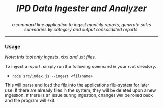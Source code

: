# ***<p align=center>IPD Data Ingester and Analyzer</p>***
 
 _<p align=center>a command line application to ingest monthly reports, generate sales summaries by category and output consolidated reports.</p>_

 -------------

### Usage

_Note: this tool only ingests .xlsx and .txt files._

To ingest a report, simply run the following command in your root directory.

+ ```node src/index.js --ingest <filename>```

This will parse and load the file into the applications file-system for later use. If there are already files in the system, they will be deleted upon a new ingestion. If there is an issue during ingestion, changes will be rolled back and the program will exit.
